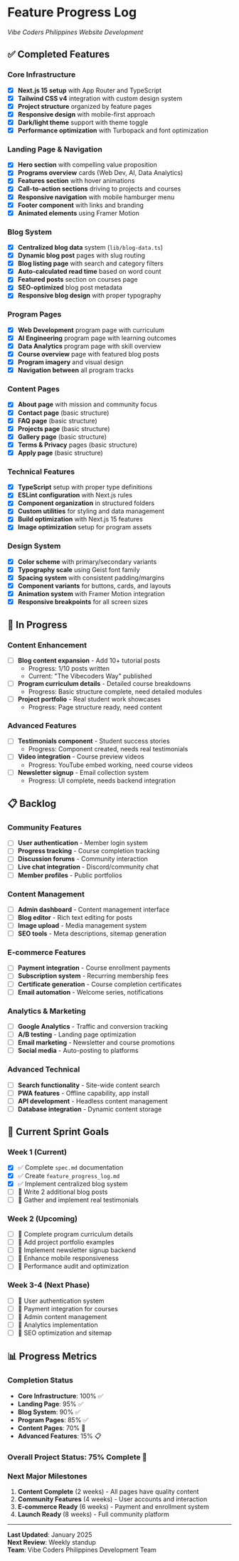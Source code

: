 # Feature Progress Log
*Vibe Coders Philippines Website Development*

## ✅ Completed Features

### Core Infrastructure
- [x] **Next.js 15 setup** with App Router and TypeScript
- [x] **Tailwind CSS v4** integration with custom design system  
- [x] **Project structure** organized by feature pages
- [x] **Responsive design** with mobile-first approach
- [x] **Dark/light theme** support with theme toggle
- [x] **Performance optimization** with Turbopack and font optimization

### Landing Page & Navigation
- [x] **Hero section** with compelling value proposition
- [x] **Programs overview** cards (Web Dev, AI, Data Analytics)
- [x] **Features section** with hover animations
- [x] **Call-to-action sections** driving to projects and courses
- [x] **Responsive navigation** with mobile hamburger menu
- [x] **Footer component** with links and branding
- [x] **Animated elements** using Framer Motion

### Blog System
- [x] **Centralized blog data** system (`lib/blog-data.ts`)
- [x] **Dynamic blog post** pages with slug routing
- [x] **Blog listing page** with search and category filters
- [x] **Auto-calculated read time** based on word count
- [x] **Featured posts** section on courses page
- [x] **SEO-optimized** blog post metadata
- [x] **Responsive blog design** with proper typography

### Program Pages
- [x] **Web Development** program page with curriculum
- [x] **AI Engineering** program page with learning outcomes
- [x] **Data Analytics** program page with skill overview
- [x] **Course overview** page with featured blog posts
- [x] **Program imagery** and visual design
- [x] **Navigation between** all program tracks

### Content Pages
- [x] **About page** with mission and community focus
- [x] **Contact page** (basic structure)
- [x] **FAQ page** (basic structure)
- [x] **Projects page** (basic structure)
- [x] **Gallery page** (basic structure)
- [x] **Terms & Privacy** pages (basic structure)
- [x] **Apply page** (basic structure)

### Technical Features
- [x] **TypeScript** setup with proper type definitions
- [x] **ESLint configuration** with Next.js rules
- [x] **Component organization** in structured folders
- [x] **Custom utilities** for styling and data management
- [x] **Build optimization** with Next.js 15 features
- [x] **Image optimization** setup for program assets

### Design System
- [x] **Color scheme** with primary/secondary variants
- [x] **Typography scale** using Geist font family
- [x] **Spacing system** with consistent padding/margins
- [x] **Component variants** for buttons, cards, and layouts
- [x] **Animation system** with Framer Motion integration
- [x] **Responsive breakpoints** for all screen sizes

## 🚧 In Progress

### Content Enhancement
- [ ] **Blog content expansion** - Add 10+ tutorial posts
  - Progress: 1/10 posts written
  - Current: "The Vibecoders Way" published
- [ ] **Program curriculum details** - Detailed course breakdowns
  - Progress: Basic structure complete, need detailed modules
- [ ] **Project portfolio** - Real student work showcases
  - Progress: Page structure ready, need content

### Advanced Features
- [ ] **Testimonials component** - Student success stories
  - Progress: Component created, needs real testimonials
- [ ] **Video integration** - Course preview videos
  - Progress: YouTube embed working, need course videos
- [ ] **Newsletter signup** - Email collection system
  - Progress: UI complete, needs backend integration

## 📋 Backlog

### Community Features
- [ ] **User authentication** - Member login system
- [ ] **Progress tracking** - Course completion tracking
- [ ] **Discussion forums** - Community interaction
- [ ] **Live chat integration** - Discord/community chat
- [ ] **Member profiles** - Public portfolios

### Content Management
- [ ] **Admin dashboard** - Content management interface
- [ ] **Blog editor** - Rich text editing for posts
- [ ] **Image upload** - Media management system
- [ ] **SEO tools** - Meta descriptions, sitemap generation

### E-commerce Features
- [ ] **Payment integration** - Course enrollment payments
- [ ] **Subscription system** - Recurring membership fees
- [ ] **Certificate generation** - Course completion certificates
- [ ] **Email automation** - Welcome series, notifications

### Analytics & Marketing
- [ ] **Google Analytics** - Traffic and conversion tracking
- [ ] **A/B testing** - Landing page optimization
- [ ] **Email marketing** - Newsletter and course promotions
- [ ] **Social media** - Auto-posting to platforms

### Advanced Technical
- [ ] **Search functionality** - Site-wide content search
- [ ] **PWA features** - Offline capability, app install
- [ ] **API development** - Headless content management
- [ ] **Database integration** - Dynamic content storage

## 🎯 Current Sprint Goals

### Week 1 (Current)
- [x] ✅ Complete `spec.md` documentation
- [x] ✅ Create `feature_progress_log.md`
- [x] ✅ Implement centralized blog system
- [ ] 🚧 Write 2 additional blog posts
- [ ] 📝 Gather and implement real testimonials

### Week 2 (Upcoming)
- [ ] 📝 Complete program curriculum details
- [ ] 📝 Add project portfolio examples
- [ ] 📝 Implement newsletter signup backend
- [ ] 📝 Enhance mobile responsiveness
- [ ] 📝 Performance audit and optimization

### Week 3-4 (Next Phase)
- [ ] 📝 User authentication system
- [ ] 📝 Payment integration for courses
- [ ] 📝 Admin content management
- [ ] 📝 Analytics implementation
- [ ] 📝 SEO optimization and sitemap

## 📊 Progress Metrics

### Completion Status
- **Core Infrastructure**: 100% ✅
- **Landing Page**: 95% ✅
- **Blog System**: 90% ✅
- **Program Pages**: 85% ✅
- **Content Pages**: 70% 🚧
- **Advanced Features**: 15% 📋

### Overall Project Status: **75% Complete** 🚧

### Next Major Milestones
1. **Content Complete** (2 weeks) - All pages have quality content
2. **Community Features** (4 weeks) - User accounts and interaction
3. **E-commerce Ready** (6 weeks) - Payment and enrollment system
4. **Launch Ready** (8 weeks) - Full community platform

---

**Last Updated**: January 2025  
**Next Review**: Weekly standup  
**Team**: Vibe Coders Philippines Development Team